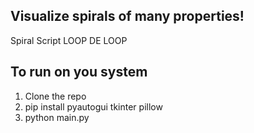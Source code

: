## Visualize spirals of many properties!
Spiral Script
LOOP DE LOOP

## To run on you system
1. Clone the repo
2. pip install pyautogui tkinter pillow 
3. python main.py

